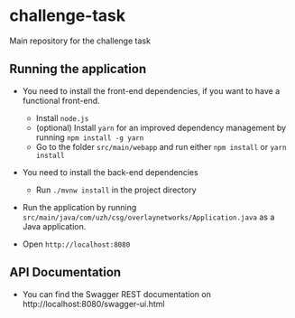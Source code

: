 # challenge-task
Main repository for the challenge task

## Running the application
- You need to install the front-end dependencies, if you want to have a functional front-end.
  - Install `node.js`
  - (optional) Install `yarn` for an improved dependency management by running `npm install -g yarn`
  - Go to the folder `src/main/webapp` and run either `npm install` or `yarn install`

- You need to install the back-end dependencies
  - Run `./mvnw install` in the project directory

- Run the application by running `src/main/java/com/uzh/csg/overlaynetworks/Application.java` as a Java application.
- Open `http://localhost:8080`

## API Documentation
- You can find the Swagger REST documentation on http://localhost:8080/swagger-ui.html